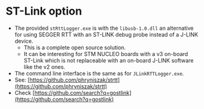 # ST-Link option

- The provided `stRttLogger.exe` is with the `libusb-1.0.dll` an alternative for using SEGGER RTT with an ST-LINK debug probe instead of a J-LINK device.
  - This is a complete open source solution.
  - It can be interesting for STM NUCLEO boards with a v3 on-board ST-Link which is not replaceable with an on-board J-LINK software like the v2 ones.
- The command line interface is the same as for `JLinkRTTLogger.exe`.
- See: [https://github.com/phryniszak/strtt](https://github.com/phryniszak/strtt)
- Check [https://github.com/search?q=gostlink](https://github.com/search?q=gostlink)
